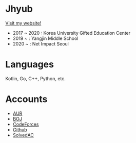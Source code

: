 # Jhyub
[Visit my website!](https://jhseo.dev/)
 * 2017 ~ 2020 : Korea University Gifted Education Center
 * 2019 ~ : Yangjin Middle School
 * 2020 ~ : Net Impact Seoul

# Languages
Kotlin, Go, C++, Python, etc.

# Accounts
- [AUR](https://aur.archlinux.org/account/Jhyub/)  
- [BOJ](https://acmicpc.net/user/jhseo1107)  
- [CodeForces](https://codeforces.com/profile/jhseo1107)  
- [Github](https://github.com/jhyub)  
- [SolvedAC](https://solved.ac/profile/jhseo1107)
